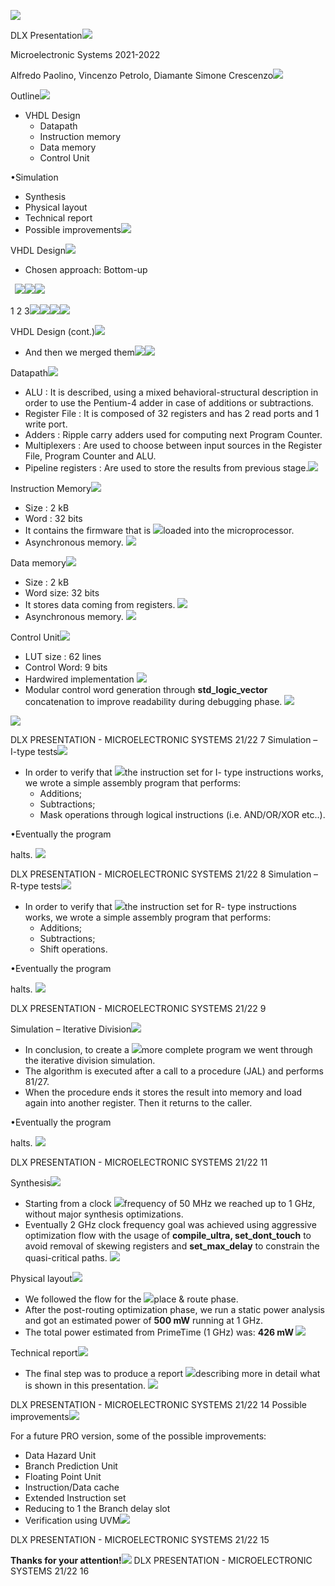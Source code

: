 ﻿![](images/Aspose.Words.d7010438-ceac-4eee-a29b-0d19d26c434b.001.jpeg)

DLX Presentation![](images/Aspose.Words.d7010438-ceac-4eee-a29b-0d19d26c434b.002.png)

Microelectronic Systems 2021-2022

Alfredo Paolino, Vincenzo Petrolo, Diamante Simone Crescenzo![](images/Aspose.Words.d7010438-ceac-4eee-a29b-0d19d26c434b.003.png)

Outline![](images/Aspose.Words.d7010438-ceac-4eee-a29b-0d19d26c434b.004.png)

- VHDL Design
  - Datapath
  - Instruction memory
  - Data memory
  - Control Unit

•Simulation

- Synthesis
- Physical layout
- Technical report
- Possible improvements![](images/Aspose.Words.d7010438-ceac-4eee-a29b-0d19d26c434b.005.png)

VHDL Design![](images/Aspose.Words.d7010438-ceac-4eee-a29b-0d19d26c434b.004.png)

- Chosen approach: Bottom-up

` `![](images/Aspose.Words.d7010438-ceac-4eee-a29b-0d19d26c434b.006.png)![](images/Aspose.Words.d7010438-ceac-4eee-a29b-0d19d26c434b.007.png)![](images/Aspose.Words.d7010438-ceac-4eee-a29b-0d19d26c434b.008.png)

1 2 3![](images/Aspose.Words.d7010438-ceac-4eee-a29b-0d19d26c434b.009.png)![](images/Aspose.Words.d7010438-ceac-4eee-a29b-0d19d26c434b.010.png)![](images/Aspose.Words.d7010438-ceac-4eee-a29b-0d19d26c434b.011.png)![](images/Aspose.Words.d7010438-ceac-4eee-a29b-0d19d26c434b.005.png)

VHDL Design (cont.)![](images/Aspose.Words.d7010438-ceac-4eee-a29b-0d19d26c434b.004.png)

- And then we merged them![](images/Aspose.Words.d7010438-ceac-4eee-a29b-0d19d26c434b.012.png)![](images/Aspose.Words.d7010438-ceac-4eee-a29b-0d19d26c434b.005.png)

Datapath![](images/Aspose.Words.d7010438-ceac-4eee-a29b-0d19d26c434b.004.png)

- ALU : It is described, using a mixed behavioral-structural description in order to use the Pentium-4 adder in case of additions or subtractions.
- Register File : It is composed of 32 registers and has 2 read ports and 1 write port.
- Adders : Ripple carry adders used for computing next Program Counter.
- Multiplexers : Are used to choose between input sources in the Register File, Program Counter and ALU.
- Pipeline registers : Are used to store the results from previous stage.![](images/Aspose.Words.d7010438-ceac-4eee-a29b-0d19d26c434b.005.png)

Instruction Memory![](images/Aspose.Words.d7010438-ceac-4eee-a29b-0d19d26c434b.004.png)

- Size : 2 kB
- Word : 32 bits
- It contains the firmware that is  ![](images/Aspose.Words.d7010438-ceac-4eee-a29b-0d19d26c434b.013.png)loaded into the microprocessor. 
- Asynchronous memory. ![](images/Aspose.Words.d7010438-ceac-4eee-a29b-0d19d26c434b.005.png)

Data memory![](images/Aspose.Words.d7010438-ceac-4eee-a29b-0d19d26c434b.004.png)

- Size : 2 kB
- Word size: 32 bits
- It stores data coming from registers. ![](images/Aspose.Words.d7010438-ceac-4eee-a29b-0d19d26c434b.014.png)
- Asynchronous memory. ![](images/Aspose.Words.d7010438-ceac-4eee-a29b-0d19d26c434b.005.png)

Control Unit![](images/Aspose.Words.d7010438-ceac-4eee-a29b-0d19d26c434b.004.png)

- LUT size : 62 lines
- Control Word: 9 bits
- Hardwired implementation ![](images/Aspose.Words.d7010438-ceac-4eee-a29b-0d19d26c434b.015.png)
- Modular control word generation  through **std\_logic\_vector** concatenation to improve  readability during debugging  phase. ![](images/Aspose.Words.d7010438-ceac-4eee-a29b-0d19d26c434b.005.png)

![](images/Aspose.Words.d7010438-ceac-4eee-a29b-0d19d26c434b.016.png)

DLX PRESENTATION - MICROELECTRONIC SYSTEMS 21/22 7
Simulation – I-type tests![](images/Aspose.Words.d7010438-ceac-4eee-a29b-0d19d26c434b.004.png)

- In order to verify that  ![](images/Aspose.Words.d7010438-ceac-4eee-a29b-0d19d26c434b.017.jpeg)the instruction set for I- type instructions works, we wrote a simple assembly program that performs: 
  - Additions; 
  - Subtractions; 
  - Mask operations  through logical  instructions (i.e. AND/OR/XOR etc..). 

•Eventually the program  

halts. ![](images/Aspose.Words.d7010438-ceac-4eee-a29b-0d19d26c434b.005.png)

DLX PRESENTATION - MICROELECTRONIC SYSTEMS 21/22 8
Simulation – R-type tests![](images/Aspose.Words.d7010438-ceac-4eee-a29b-0d19d26c434b.004.png)

- In order to verify that  ![](images/Aspose.Words.d7010438-ceac-4eee-a29b-0d19d26c434b.018.jpeg)the instruction set for R- type instructions works,  we wrote a simple  assembly program that  performs: 
  - Additions; 
  - Subtractions; 
  - Shift operations. 

•Eventually the program  

halts. ![](images/Aspose.Words.d7010438-ceac-4eee-a29b-0d19d26c434b.005.png)

DLX PRESENTATION - MICROELECTRONIC SYSTEMS 21/22 9

Simulation – Iterative Division![](images/Aspose.Words.d7010438-ceac-4eee-a29b-0d19d26c434b.004.png)

- In conclusion, to create a  ![](images/Aspose.Words.d7010438-ceac-4eee-a29b-0d19d26c434b.019.jpeg)more complete program  we went through the  iterative division  simulation. 
- The algorithm is executed after a call to a procedure  (JAL) and performs 81/27. 
- When the procedure  ends it stores the result  into memory and load  again into another  register. Then it returns to  the caller. 

•Eventually the program  

halts. ![](images/Aspose.Words.d7010438-ceac-4eee-a29b-0d19d26c434b.005.png)

DLX PRESENTATION - MICROELECTRONIC SYSTEMS 21/22 11

Synthesis![](images/Aspose.Words.d7010438-ceac-4eee-a29b-0d19d26c434b.004.png)

- Starting from a clock  ![](images/Aspose.Words.d7010438-ceac-4eee-a29b-0d19d26c434b.020.jpeg)frequency of 50 MHz we  reached up to 1 GHz,  without major synthesis  optimizations. 
- Eventually 2 GHz clock  frequency goal was  achieved using aggressive  optimization flow with the  usage of **compile\_ultra,  set\_dont\_touch** to avoid  removal of skewing registers and **set\_max\_delay** to  constrain the quasi-critical  paths. ![](images/Aspose.Words.d7010438-ceac-4eee-a29b-0d19d26c434b.005.png)

Physical layout![](images/Aspose.Words.d7010438-ceac-4eee-a29b-0d19d26c434b.004.png)

- We followed the flow for the  ![](images/Aspose.Words.d7010438-ceac-4eee-a29b-0d19d26c434b.021.jpeg)place & route phase. 
- After the post-routing  optimization phase, we run a  static power analysis and got an  estimated power of **500 mW**  running at 1 GHz. 
- The total power estimated  from PrimeTime (1 GHz) was:  **426 mW ![](images/Aspose.Words.d7010438-ceac-4eee-a29b-0d19d26c434b.005.png)**

Technical report![](images/Aspose.Words.d7010438-ceac-4eee-a29b-0d19d26c434b.004.png)

- The final step was to produce a report  ![](images/Aspose.Words.d7010438-ceac-4eee-a29b-0d19d26c434b.022.jpeg)describing more in detail what is shown in this  presentation. ![](images/Aspose.Words.d7010438-ceac-4eee-a29b-0d19d26c434b.005.png)

DLX PRESENTATION - MICROELECTRONIC SYSTEMS 21/22 14
Possible improvements![](images/Aspose.Words.d7010438-ceac-4eee-a29b-0d19d26c434b.004.png)

For a future PRO version, some of the possible improvements:

- Data Hazard Unit
- Branch Prediction Unit
- Floating Point Unit
- Instruction/Data cache
- Extended Instruction set
- Reducing to 1 the Branch delay slot
- Verification using UVM![](images/Aspose.Words.d7010438-ceac-4eee-a29b-0d19d26c434b.005.png)

DLX PRESENTATION - MICROELECTRONIC SYSTEMS 21/22 15

**Thanks for your attention!![](images/Aspose.Words.d7010438-ceac-4eee-a29b-0d19d26c434b.003.png)**
DLX PRESENTATION - MICROELECTRONIC SYSTEMS 21/22 16
